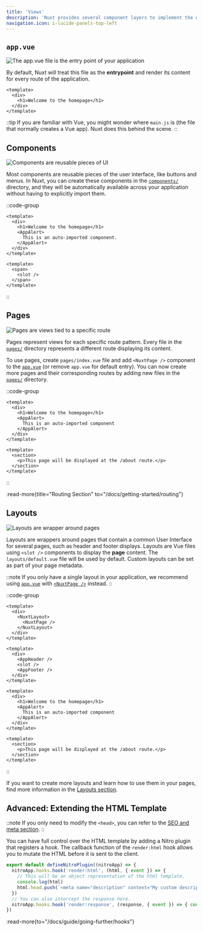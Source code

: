 ```yaml
---
title: 'Views'
description: 'Nuxt provides several component layers to implement the user interface of your application.'
navigation.icon: i-lucide-panels-top-left
---
```


## `app.vue`

![The app.vue file is the entry point of your application](/assets/docs/getting-started/views/app.svg)

By default, Nuxt will treat this file as the **entrypoint** and render its content for every route of the application.

```vue [app.vue]
<template>
  <div>
    <h1>Welcome to the homepage</h1>
  </div>
</template>
```

::tip
If you are familiar with Vue, you might wonder where `main.js` is (the file that normally creates a Vue app). Nuxt does this behind the scene.
::

## Components

![Components are reusable pieces of UI](/assets/docs/getting-started/views/components.svg)

Most components are reusable pieces of the user interface, like buttons and menus. In Nuxt, you can create these components in the [`components/`](/docs/3.x/guide/directory-structure/components) directory, and they will be automatically available across your application without having to explicitly import them.

::code-group

```vue [app.vue]
<template>
  <div>
    <h1>Welcome to the homepage</h1>
    <AppAlert>
      This is an auto-imported component.
    </AppAlert>
  </div>
</template>
```

```vue [components/AppAlert.vue]
<template>
  <span>
    <slot />
  </span>
</template>
```

::

## Pages

![Pages are views tied to a specific route](/assets/docs/getting-started/views/pages.svg)

Pages represent views for each specific route pattern. Every file in the [`pages/`](/docs/3.x/guide/directory-structure/pages) directory represents a different route displaying its content.

To use pages, create `pages/index.vue` file and add `<NuxtPage />` component to the [`app.vue`](/docs/3.x/guide/directory-structure/app) (or remove `app.vue` for default entry). You can now create more pages and their corresponding routes by adding new files in the [`pages/`](/docs/3.x/guide/directory-structure/pages) directory.

::code-group

```vue [pages/index.vue]
<template>
  <div>
    <h1>Welcome to the homepage</h1>
    <AppAlert>
      This is an auto-imported component
    </AppAlert>
  </div>
</template>
```

```vue [pages/about.vue]
<template>
  <section>
    <p>This page will be displayed at the /about route.</p>
  </section>
</template>
```

::

:read-more{title="Routing Section" to="/docs/getting-started/routing"}

## Layouts

![Layouts are wrapper around pages](/assets/docs/getting-started/views/layouts.svg)

Layouts are wrappers around pages that contain a common User Interface for several pages, such as header and footer displays. Layouts are Vue files using `<slot />` components to display the **page** content. The `layouts/default.vue` file will be used by default. Custom layouts can be set as part of your page metadata.

::note
If you only have a single layout in your application, we recommend using [`app.vue`](/docs/3.x/guide/directory-structure/app) with [`<NuxtPage />`](/docs/3.x/api/components/nuxt-page) instead.
::

::code-group

```vue [app.vue]
<template>
  <div>
    <NuxtLayout>
      <NuxtPage />
    </NuxtLayout>
  </div>
</template>
```

```vue [layouts/default.vue]
<template>
  <div>
    <AppHeader />
    <slot />
    <AppFooter />
  </div>
</template>
```

```vue [pages/index.vue]
<template>
  <div>
    <h1>Welcome to the homepage</h1>
    <AppAlert>
      This is an auto-imported component
    </AppAlert>
  </div>
</template>
```

```vue [pages/about.vue]
<template>
  <section>
    <p>This page will be displayed at the /about route.</p>
  </section>
</template>
```

::

If you want to create more layouts and learn how to use them in your pages, find more information in the [Layouts section](/docs/3.x/guide/directory-structure/layouts).

## Advanced: Extending the HTML Template

::note
If you only need to modify the `<head>`, you can refer to the [SEO and meta section](/docs/3.x/getting-started/seo-meta).
::

You can have full control over the HTML template by adding a Nitro plugin that registers a hook.
The callback function of the `render:html` hook allows you to mutate the HTML before it is sent to the client.

```ts twoslash [server/plugins/extend-html.ts]
export default defineNitroPlugin((nitroApp) => {
  nitroApp.hooks.hook('render:html', (html, { event }) => {
    // This will be an object representation of the html template.
    console.log(html)
    html.head.push(`<meta name="description" content="My custom description" />`)
  })
  // You can also intercept the response here.
  nitroApp.hooks.hook('render:response', (response, { event }) => { console.log(response) })
})
```

:read-more{to="/docs/guide/going-further/hooks"}
